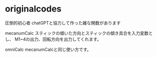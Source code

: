 # originalcodes

圧倒的初心者
chatGPTと協力して作った雑な関数があります

mecanumCalc
スティックの傾いた方向とスティックの傾き具合を入力変数とし、
M1~4の出力、回転方向を出力してくれます。

omniCalc
mecanumCalcと同じ使い方です。
